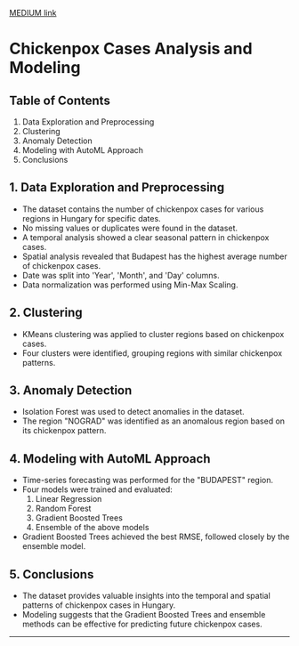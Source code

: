 [MEDIUM link]()

# Chickenpox Cases Analysis and Modeling

## Table of Contents
1. Data Exploration and Preprocessing
2. Clustering
3. Anomaly Detection
4. Modeling with AutoML Approach
5. Conclusions

## 1. Data Exploration and Preprocessing
- The dataset contains the number of chickenpox cases for various regions in Hungary for specific dates.
- No missing values or duplicates were found in the dataset.
- A temporal analysis showed a clear seasonal pattern in chickenpox cases.
- Spatial analysis revealed that Budapest has the highest average number of chickenpox cases.
- Date was split into 'Year', 'Month', and 'Day' columns.
- Data normalization was performed using Min-Max Scaling.

## 2. Clustering
- KMeans clustering was applied to cluster regions based on chickenpox cases.
- Four clusters were identified, grouping regions with similar chickenpox patterns.

## 3. Anomaly Detection
- Isolation Forest was used to detect anomalies in the dataset.
- The region "NOGRAD" was identified as an anomalous region based on its chickenpox pattern.

## 4. Modeling with AutoML Approach
- Time-series forecasting was performed for the "BUDAPEST" region.
- Four models were trained and evaluated:
    1. Linear Regression
    2. Random Forest
    3. Gradient Boosted Trees
    4. Ensemble of the above models
- Gradient Boosted Trees achieved the best RMSE, followed closely by the ensemble model.

## 5. Conclusions
- The dataset provides valuable insights into the temporal and spatial patterns of chickenpox cases in Hungary.
- Modeling suggests that the Gradient Boosted Trees and ensemble methods can be effective for predicting future chickenpox cases.

---

